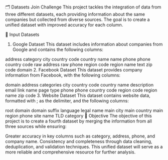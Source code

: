 🗂️ Datasets Join Challenge
This project tackles the integration of data from three different datasets, each providing information about the same companies but collected from diverse sources. The goal is to create a unified dataset with improved accuracy for each column.

📄 Input Datasets
1. Google Dataset
This dataset includes information about companies from Google and contains the following columns:

address
category
city
country code
country name
name
phone
phone country code
raw address
raw phone
region code
region name
text
zip code
domain
2. Facebook Dataset
This dataset provides company information from Facebook, with the following columns:

domain
address
categories
city
country code
country name
description
email
link
name
page type
phone
phone country code
region code
region name
zip code
3. Website Dataset
This dataset contains website data, formatted with ; as the delimiter, and the following columns:

root domain
domain suffix
language
legal name
main city
main country
main region
phone
site name
TLD
category
🎯 Objective
The objective of this project is to create a fourth dataset by merging the information from all three sources while ensuring:

Greater accuracy in key columns such as category, address, phone, and company name.
Consistency and completeness through data cleaning, deduplication, and validation techniques.
This unified dataset will serve as a more reliable and comprehensive resource for further analysis.
